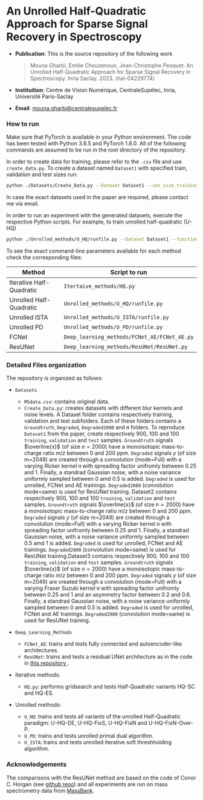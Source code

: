 # An Unrolled Half-Quadratic Approach for Sparse Signal Recovery in Spectroscopy


  
  
* **Publication**: This is the source repository of the following work
  > Mouna Gharbi, Emilie Chouzenoux, Jean-Christophe Pesquet. An Unrolled Half-Quadratic Approach for Sparse Signal Recovery in Spectroscopy. Inria Saclay. 2023. ⟨hal-04229774⟩ 

* **Instituition**:  Centre de Vision Numérique, CentraleSupélec, Inria, Université Paris-Saclay
* **Email**: mouna.gharbi@centralesupelec.fr
  


    
### How to run

Make sure that PyTorch is available in your Python environment. The code has been tested with Python 3.8.5 and PyTorch 1.8.0.
All of the following commands are assumed to be 
run in the root directory of the repository.

In order to create data for training, please refer to the `.csv` file and use `create_data.py`.
To create a dataset named `Dataset1` with specified train, validation and test sizes run:
```bash
python ./Datasets/Create_Data.py --Dataset Dataset1 --set_size_training 900 --set_size_validation 100 --set_size_test 100
```
In case the exact datasets used in the paper are 
required, please contact me via email.

In order to run an experiment with the generated datasets, execute the 
respective Python scripts.
For example, to train unrolled half-quadratic (U-HQ)
```bash
python ./Unrolled_methods/U_HQ/runfile.py --Dataset Dataset1 --function train --architectre_lambda lamda_Acrh2_overparam
```
To see the exact command-line parameters available 
for each method check the corresponding files:

|Method| Script to run|
|--|--|
|Iterative Half-Quadratic|`Itertaive_methods/HQ.py`|
|Unrolled Half-Quadratic|`Unrolled_methods/U_HQ/runfile.py`|
|Unrolled ISTA|`Unrolled_methods/U_ISTA/runfile.py`|
|Unrolled PD|`Unrolled_methods/U_PD/runfile.py`|
|FCNet|`Deep_learning_methods/FCNet_AE/FCNet_AE.py`|
|ResUNet|`Deep_learning_methods/ResUNet/ResUNet.py`|




### Detailed Files organization
The repository is organized as follows:

* `Datasets`

   *  `MSdata.csv`: contains original data.
   *  `Create_Data.py`: creates datasets with different blur kernels and noise levels. A Dataset folder contains  respectively training, validation and test subfolders. Each of these folders contains a `Groundtruth`, `Degraded`, `Degraded2000` and `H` folders. To reproduce  `Dataset1` from the paper, create respectively $900$, $100$ and $100$ `training`, `validation` and `test` samples. `Groundtruth` signals $\overline{x}$ (of size $n=2000$) have a monoisotopic mass-to-charge ratio $m/z$ between $0$ and $200$ ppm. `Degraded` signals $y$ (of size m=2049) are created through a convolution (mode=Full) with a varying Ricker kernel `H` with spreading factor unifromly between $0.25$ and $1$. Finally, a standrad Gaussian noise, with a noise variance uniformly sampled between $0$ amd $0.5$ is added. `Degraded` is used for unrolled, FCNet and AE trainings. `Degraded2000` (convolution mode=same) is used for ResUNet training.
  Dataset2 contains respectively $900$, $100$ and $100$ `training`, `validation` and `test` samples. `Groundtruth` signals $\overline{x}$ (of size $n=2000$) have a monoisotopic mass-to-charge ratio $m/z$ between $0$ and $200$ ppm. `Degraded` signals $y$ (of size m=2049) are created through a convolution (mode=Full) with a varying Ricker kernel `H` with spreading factor unifromly between $0.25$ and $1$. Finally, a standrad Gaussian noise, with a noise variance uniformly sampled between $0.5$ amd $1$ is added. `Degraded` is used for unrolled, FCNet and AE trainings. `Degraded2000` (convolution mode=same) is used for ResUNet training.Dataset3 contains respectively $900$, $100$ and $100$ `training`, `validation` and `test` samples. `Groundtruth` signals $\overline{x}$ (of size $n=2000$) have a monoisotopic mass-to-charge ratio $m/z$ between $0$ and $200$ ppm. `Degraded` signals $y$ (of size m=2049) are created through a convolution (mode=Full) with a varying Fraser Suzuki kernel `H` with spreading factor unifromly between $0.25$ and $1$ and an asymmetry factor between $0.2$ and $0.6$. Finally, a standrad Gaussian noise, with a noise variance uniformly sampled between $0$ amd $0.5$ is added. `Degraded` is used for unrolled, FCNet and AE trainings. `Degraded2000` (convolution mode=same) is used for ResUNet training.

* `Deep_Learning_Methods`
    * `FCNet_AE`: trains and tests  fully connected and autoencoder-like architectures.
    * `ResUNet`: trains and tests a residual UNet architecture as in the code in [this repository ](https://github.com/conor-horgan/DeepeR.git).
* Iterative methods:
    * `HQ.py`: performs gridsearch and tests Half-Quadratic variants HQ-SC and HQ-ES.

* Unrolled methods:
    * `U_HQ`: trains and tests  all variants of the unrolled Half-Quadratic paradigm: U-HQ-DE, U-HQ-FixS, U-HQ-FixN and U-HQ-FixN-Over-P.
    * `U_PD`: trains and tests unrolled primal dual algorithm.
    * `U_ISTA`: trains and tests unrolled iterative soft threshholding algorithm.


### Acknowledgements
The comparisons with the ResUNet method are based on the code of Conor C. Horgan (see [github repo](https://github.com/conor-horgan/DeepeR.git)) and all experiments are run on mass spectrometry data from [MassBank](https://massbank.eu/MassBank/Search).


